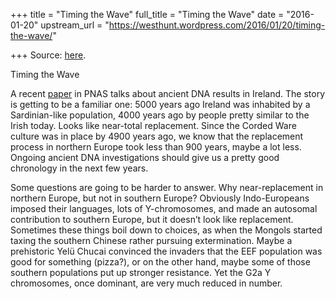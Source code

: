 +++
title = "Timing the Wave"
full_title = "Timing the Wave"
date = "2016-01-20"
upstream_url = "https://westhunt.wordpress.com/2016/01/20/timing-the-wave/"

+++
Source: [here](https://westhunt.wordpress.com/2016/01/20/timing-the-wave/).

Timing the Wave

A recent [paper](http://www.pnas.org/content/113/2/368.full) in PNAS
talks about ancient DNA results in Ireland. The story is getting to be a
familiar one: 5000 years ago Ireland was inhabited by a Sardinian-like
population, 4000 years ago by people pretty similar to the Irish today.
Looks like near-total replacement. Since the Corded Ware culture was in
place by 4900 years ago, we know that the replacement process in
northern Europe took less than 900 years, maybe a lot less. Ongoing
ancient DNA investigations should give us a pretty good chronology in
the next few years.

Some questions are going to be harder to answer. Why near-replacement in
northern Europe, but not in southern Europe? Obviously Indo-Europeans
imposed their languages, lots of Y-chromosomes, and made an autosomal
contribution to southern Europe, but it doesn’t look like replacement.
Sometimes these things boil down to choices, as when the Mongols started
taxing the southern Chinese rather pursuing extermination. Maybe a
prehistoric Yelü Chucai convinced the invaders that the EEF population
was good for something (pizza?), or on the other hand, maybe some of
those southern populations put up stronger resistance. Yet the G2a Y
chromosomes, once dominant, are very much reduced in number.

